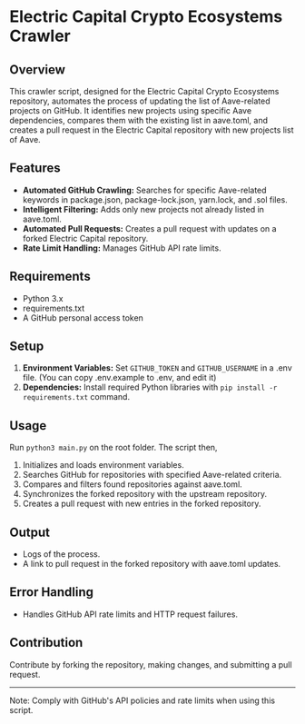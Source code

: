 # Electric Capital Crypto Ecosystems Crawler

## Overview

This crawler script, designed for the Electric Capital Crypto Ecosystems repository, automates the process of updating the list of Aave-related projects on GitHub. It identifies new projects using specific Aave dependencies, compares them with the existing list in aave.toml, and creates a pull request in the Electric Capital repository with new projects list of Aave.

## Features

- **Automated GitHub Crawling:** Searches for specific Aave-related keywords in package.json, package-lock.json, yarn.lock, and .sol files.
- **Intelligent Filtering:** Adds only new projects not already listed in aave.toml.
- **Automated Pull Requests:** Creates a pull request with updates on a forked Electric Capital repository.
- **Rate Limit Handling:** Manages GitHub API rate limits.

## Requirements

- Python 3.x
- requirements.txt
- A GitHub personal access token

## Setup

1. **Environment Variables:** Set ```GITHUB_TOKEN``` and ```GITHUB_USERNAME``` in a .env file. (You can copy .env.example to .env, and edit it)
2. **Dependencies:** Install required Python libraries with ```pip install -r requirements.txt``` command.

## Usage

Run ```python3 main.py``` on the root folder. The script then,

1. Initializes and loads environment variables.
2. Searches GitHub for repositories with specified Aave-related criteria.
3. Compares and filters found repositories against aave.toml.
4. Synchronizes the forked repository with the upstream repository.
5. Creates a pull request with new entries in the forked repository.

## Output

- Logs of the process.
- A link to pull request in the forked repository with aave.toml updates.

## Error Handling

- Handles GitHub API rate limits and HTTP request failures.

## Contribution

Contribute by forking the repository, making changes, and submitting a pull request.

---

Note: Comply with GitHub's API policies and rate limits when using this script.
